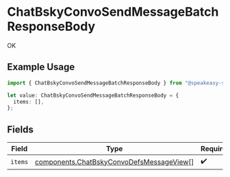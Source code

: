 # ChatBskyConvoSendMessageBatchResponseBody

OK

## Example Usage

```typescript
import { ChatBskyConvoSendMessageBatchResponseBody } from "@speakeasy-sdks/bluesky/models/operations";

let value: ChatBskyConvoSendMessageBatchResponseBody = {
  items: [],
};
```

## Fields

| Field                                                                                                | Type                                                                                                 | Required                                                                                             | Description                                                                                          |
| ---------------------------------------------------------------------------------------------------- | ---------------------------------------------------------------------------------------------------- | ---------------------------------------------------------------------------------------------------- | ---------------------------------------------------------------------------------------------------- |
| `items`                                                                                              | [components.ChatBskyConvoDefsMessageView](../../models/components/chatbskyconvodefsmessageview.md)[] | :heavy_check_mark:                                                                                   | N/A                                                                                                  |